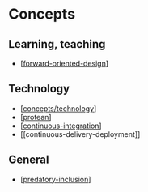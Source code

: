 # Concepts

## Learning, teaching 

- [[forward-oriented-design]]

## Technology 

- [[concepts/technology]]
- [[protean]]
- [[continuous-integration]]
- [[continuous-delivery-deployment]]

## General 

- [[predatory-inclusion]]



[//begin]: # "Autogenerated link references for markdown compatibility"
[forward-oriented-design]: forward-oriented-design "Forward-oriented design"
[concepts/technology]: technology "Technology"
[protean]: protean "Protean"
[continuous-integration]: continuous-integration "Continuous Integration"
[continuous-delivery]: continuous-delivery "Continuous Delivery"
[predatory-inclusion]: predatory-inclusion "Predatory Inclusion"
[//end]: # "Autogenerated link references"